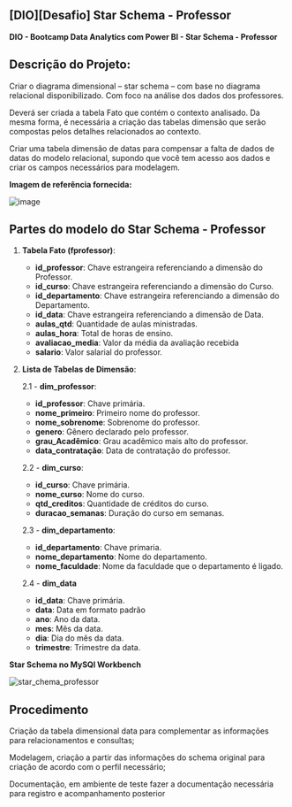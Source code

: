 ## [DIO][Desafio] Star Schema - Professor

**DIO - Bootcamp Data Analytics com Power BI - Star Schema - Professor**

## Descrição do Projeto:

Criar o diagrama dimensional – star schema – com base no diagrama relacional disponibilizado. Com foco na análise dos dados dos professores.

Deverá ser criada a tabela Fato que contém o contexto analisado. Da mesma forma, é necessária a criação das tabelas dimensão que serão compostas pelos detalhes  relacionados ao contexto.

Criar uma tabela dimensão de datas para compensar a falta de dados de datas do modelo relacional, supondo que você tem acesso aos dados e criar os campos necessários para modelagem.

**Imagem de referência fornecida:**

![image](https://github.com/christianalencar/DIO-Desafio-Star_Schema_Professor/assets/100319396/daa5c09e-cb24-4964-b2fd-2c2da641b4fc)


## Partes do modelo do Star Schema - Professor

1. **Tabela Fato (fprofessor)**:

    - **id_professor**: Chave estrangeira referenciando a dimensão do Professor.
    - **id_curso**: Chave estrangeira referenciando a dimensão do Curso.
    - **id_departamento**: Chave estrangeira referenciando a dimensão do Departamento.
    - **id_data**: Chave estrangeira referenciando a dimensão de Data.
    - **aulas_qtd**: Quantidade de aulas ministradas.
    - **aulas_hora**: Total de horas de ensino.
    - **avaliacao_media**: Valor da média da avaliação recebida
    - **salario**: Valor salarial do professor.

2. **Lista de Tabelas de Dimensão**:

    2.1 - **dim_professor**:
   
      - **id_professor**: Chave primária.
      - **nome_primeiro**: Primeiro nome do professor.
      - **nome_sobrenome**: Sobrenome do professor.
      - **genero**: Gênero declarado pelo professor.
      - **grau_Acadêmico**: Grau acadêmico mais alto do professor.
      - **data_contratação**: Data de contratação do professor.

    2.2 - **dim_curso**:
   
      - **id_curso**: Chave primária.
      - **nome_curso**: Nome do curso.
      - **qtd_creditos**: Quantidade de créditos do curso.
      - **duracao_semanas**: Duração do curso em semanas.

    2.3 - **dim_departamento**:
   
      - **id_departamento**: Chave primaria.
      - **nome_departamento**: Nome do departamento.
      - **nome_faculdade**: Nome da faculdade que o departamento é ligado.
  
     2.4 - **dim_data**

      - **id_data**: Chave primária.
      - **data**: Data em formato padrão
      - **ano**: Ano da data.
      - **mes**: Mês da data.
      - **dia**: Dia do mês da data.
      - **trimestre**: Trimestre da data.
  
**Star Schema no  MySQl Workbench**

![star_chema_professor](https://github.com/christianalencar/DIO-Desafio-Star_Schema_Professor/assets/100319396/009a5610-c131-47bb-9ce9-d98fd2f23505)

## Procedimento

Criação da tabela dimensional data para complementar as informações para relacionamentos e consultas;

Modelagem, criação a partir das informações do schema original para criação de acordo com o perfil necessário;

Documentação, em ambiente de teste fazer a documentação necessária para registro e acompanhamento posterior


   
